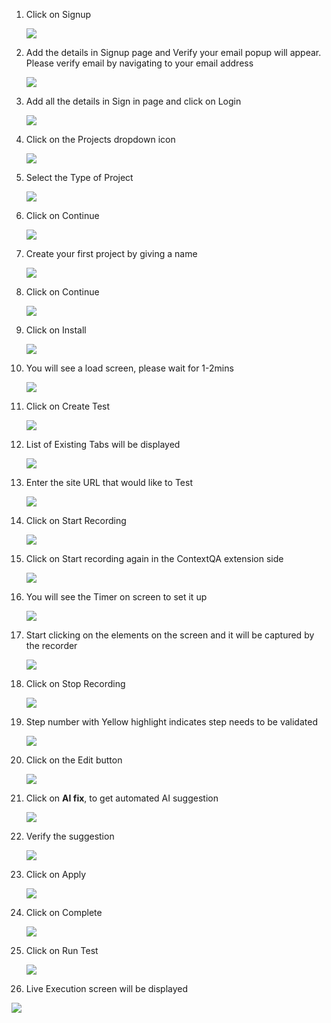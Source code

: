 1. Click on Signup

   ![](./images/Aspose.Words.29684506-6a26-444e-9c45-6dff4fab1223.001.png)

1. Add the details in Signup page and Verify your email popup will appear. Please verify email by navigating to your email address

   ![](./images/Aspose.Words.29684506-6a26-444e-9c45-6dff4fab1223.002.png)

1. Add all the details in Sign in page and click on Login

   ![](./images/Aspose.Words.29684506-6a26-444e-9c45-6dff4fab1223.003.png)

1. Click on the Projects dropdown icon

   ![](./images/Aspose.Words.29684506-6a26-444e-9c45-6dff4fab1223.004.png)

1. Select the Type of Project

   ![](./images/Aspose.Words.29684506-6a26-444e-9c45-6dff4fab1223.005.png)

1. Click on Continue

   ![](./images/Aspose.Words.29684506-6a26-444e-9c45-6dff4fab1223.006.png)

1. Create your first project by giving a name

   ![](./images/Aspose.Words.29684506-6a26-444e-9c45-6dff4fab1223.007.png)

1. Click on Continue

   ![](./images/Aspose.Words.29684506-6a26-444e-9c45-6dff4fab1223.008.png)

1. Click on Install

   ![](./images/Aspose.Words.29684506-6a26-444e-9c45-6dff4fab1223.009.png)

1. You will see a load screen, please wait for 1-2mins

   ![](./images/Aspose.Words.29684506-6a26-444e-9c45-6dff4fab1223.010.png)

1. Click on Create Test

   ![](./images/Aspose.Words.29684506-6a26-444e-9c45-6dff4fab1223.011.png)

1. List of Existing Tabs will be displayed

   ![](./images/Aspose.Words.29684506-6a26-444e-9c45-6dff4fab1223.012.png)

1. Enter the site URL that would like to Test

   ![](./images/Aspose.Words.29684506-6a26-444e-9c45-6dff4fab1223.013.png)

1. Click on Start Recording

   ![](./images/Aspose.Words.29684506-6a26-444e-9c45-6dff4fab1223.014.png)

1. Click on Start recording again in the ContextQA extension side

   ![](./images/Aspose.Words.29684506-6a26-444e-9c45-6dff4fab1223.015.png)

1. You will see the Timer on screen to set it up

   ![](./images/Aspose.Words.29684506-6a26-444e-9c45-6dff4fab1223.016.png)

1. Start clicking on the elements on the screen and it will be captured by the recorder

   ![](./images/Aspose.Words.29684506-6a26-444e-9c45-6dff4fab1223.017.png)

1. Click on Stop Recording

   ![](./images/Aspose.Words.29684506-6a26-444e-9c45-6dff4fab1223.018.png)

1. Step number with Yellow highlight indicates step needs to be validated

   ![](./images/Aspose.Words.29684506-6a26-444e-9c45-6dff4fab1223.019.png)

1. Click on the Edit button

   ![](./images/Aspose.Words.29684506-6a26-444e-9c45-6dff4fab1223.020.png)

1. Click on **AI fix**, to get automated AI suggestion

   ![](./images/Aspose.Words.29684506-6a26-444e-9c45-6dff4fab1223.021.png)

1. Verify the suggestion

   ![](./images/Aspose.Words.29684506-6a26-444e-9c45-6dff4fab1223.022.png)

1. Click on Apply

   ![](./images/Aspose.Words.29684506-6a26-444e-9c45-6dff4fab1223.023.png)

1. Click on Complete

   ![](./images/Aspose.Words.29684506-6a26-444e-9c45-6dff4fab1223.024.png)

1. Click on Run Test

   ![](./images/Aspose.Words.29684506-6a26-444e-9c45-6dff4fab1223.025.png)

1. Live Execution screen will be displayed

![](./images/Aspose.Words.29684506-6a26-444e-9c45-6dff4fab1223.026.png)
